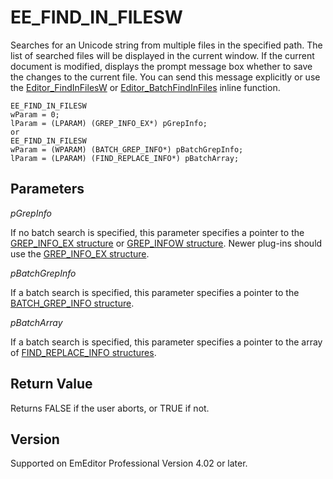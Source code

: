 # EE\_FIND\_IN\_FILESW

Searches for an Unicode string from multiple files in the specified path. The
list of searched files will be displayed in the current window. If the current
document is modified, displays the prompt message box whether to save the
changes to the current file. You can send this message explicitly or use the
[Editor\_FindInFilesW](../macro/editor_findinfilesw) or [Editor\_BatchFindInFiles](../macro/editor_batchfindinfiles) inline function.

```
EE_FIND_IN_FILESW
wParam = 0;
lParam = (LPARAM) (GREP_INFO_EX*) pGrepInfo;
or
EE_FIND_IN_FILESW
wParam = (WPARAM) (BATCH_GREP_INFO*) pBatchGrepInfo;
lParam = (LPARAM) (FIND_REPLACE_INFO*) pBatchArray;
```

## Parameters

_pGrepInfo_

If no batch search is specified, this parameter specifies a pointer to the [GREP\_INFO\_EX structure](../structure/grep_info_ex) or [GREP\_INFOW structure](../structure/grep_infow). Newer plug-ins should use the [GREP\_INFO\_EX structure](../structure/grep_info_ex).

_pBatchGrepInfo_

If a batch search is specified, this parameter specifies a pointer to the [BATCH\_GREP\_INFO structure](../structure/batch_grep_info).

_pBatchArray_

If a batch search is specified, this parameter specifies a pointer to the array of [FIND\_REPLACE\_INFO structures](../structure/find_replace_info).

## Return Value

Returns FALSE if the user aborts, or TRUE if not.

## Version

Supported on EmEditor Professional Version 4.02 or later.
